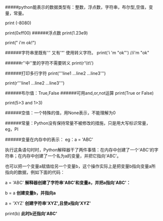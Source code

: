 #####python能表示的数据类型有：整数，浮点数，字符串，布尔型,空值，变量，常量。

print (-8080)

print(0xff00)
######浮点数
print(1.23e9)

print(" i'm ok!")

######字符串里既有'‘' 又有'“' 使用转义字符。
print('i \'m \"ok\"')     //i'm "ok"

######r''中''里的字符不需要转义
print(r'\\\t\\')

######打印多行字符
print('''line1
	...line2
	...line3''')
	
print(r'''line1
	...line2
	...line3''')

######布尔值：True,False
######可用and,or,not运算
print(True or False)

print(5>3 and 1>3)

######空值：一个特殊的值，用None表示，不能理解为0

######常量：Python没有保持常量不被修改的措施，只是用大写标识常量，eg，PI

######变量在内存中的表示：
eg：a = 'ABC'

执行这条语句时时，Python解释器干了两件事情：在内存中创建了一个'ABC'的字符串；在内存中创建了一个名为a的变量，并把它指向'ABC'。

也可以把一个变量a赋值给另一个变量b，这个操作实际上是把变量b指向变量a所指向的数据，例如下面的代码：

a = 'ABC'   **解释器创建了字符串'ABC'和变量a，并把a指向'ABC'：**

b = a       **创建变量b，并指向a**

a = 'XYZ'   **创建字符串'XYZ',且使a指向'XYZ'**

print(b)    **此时b还指向'ABC'**
